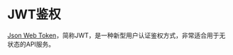 # JWT鉴权
[Json Web Token](https://en.wikipedia.org/wiki/JSON_Web_Token)，简称JWT，是一种新型用户认证鉴权方式，非常适合用于无状态的API服务。